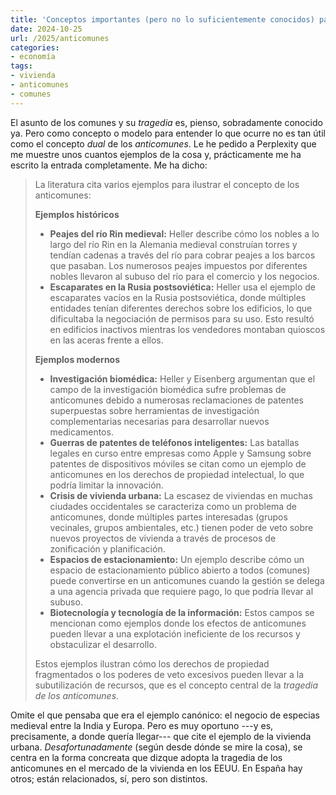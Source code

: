 ```yaml
---
title: 'Conceptos importantes (pero no lo suficientemente conocidos) para entender lo que ocurre hoy: los anticomunes'
date: 2024-10-25
url: /2025/anticomunes
categories:
- economía
tags:
- vivienda
- anticomunes
- comunes
---
```


El asunto de los comunes y su _tragedia_ es, pienso, sobradamente conocido ya. Pero como concepto o modelo para entender lo que ocurre no es tan útil como el concepto _dual_ de los _anticomunes_. Le he pedido a Perplexity que me muestre unos cuantos ejemplos de la cosa y, prácticamente me ha escrito la entrada completamente. Me ha dicho:

> La literatura cita varios ejemplos para ilustrar el concepto de los anticomunes:
>
> **Ejemplos históricos**
> - **Peajes del río Rin medieval:** Heller describe cómo los nobles a lo largo del río Rin en la Alemania medieval construían torres y tendían cadenas a través del río para cobrar peajes a los barcos que pasaban. Los numerosos peajes impuestos por diferentes nobles llevaron al subuso del río para el comercio y los negocios.
> - **Escaparates en la Rusia postsoviética:** Heller usa el ejemplo de escaparates vacíos en la Rusia postsoviética, donde múltiples entidades tenían diferentes derechos sobre los edificios, lo que dificultaba la negociación de permisos para su uso. Esto resultó en edificios inactivos mientras los vendedores montaban quioscos en las aceras frente a ellos.
>
> **Ejemplos modernos**
> - **Investigación biomédica:** Heller y Eisenberg argumentan que el campo de la investigación biomédica sufre problemas de anticomunes debido a numerosas reclamaciones de patentes superpuestas sobre herramientas de investigación complementarias necesarias para desarrollar nuevos medicamentos.
> - **Guerras de patentes de teléfonos inteligentes:** Las batallas legales en curso entre empresas como Apple y Samsung sobre patentes de dispositivos móviles se citan como un ejemplo de anticomunes en los derechos de propiedad intelectual, lo que podría limitar la innovación.
> - **Crisis de vivienda urbana:** La escasez de viviendas en muchas ciudades occidentales se caracteriza como un problema de anticomunes, donde múltiples partes interesadas (grupos vecinales, grupos ambientales, etc.) tienen poder de veto sobre nuevos proyectos de vivienda a través de procesos de zonificación y planificación.
> - **Espacios de estacionamiento:** Un ejemplo describe cómo un espacio de estacionamiento público abierto a todos (comunes) puede convertirse en un anticomunes cuando la gestión se delega a una agencia privada que requiere pago, lo que podría llevar al subuso.
> - **Biotecnología y tecnología de la información:** Estos campos se mencionan como ejemplos donde los efectos de anticomunes pueden llevar a una explotación ineficiente de los recursos y obstaculizar el desarrollo.
>
> Estos ejemplos ilustran cómo los derechos de propiedad fragmentados o los poderes de veto excesivos pueden llevar a la subutilización de recursos, que es el concepto central de la _tragedia de los anticomunes_.

Omite el que pensaba que era el ejemplo canónico: el negocio de especias medieval entre la India y Europa. Pero es muy oportuno ---y es, precisamente, a donde quería llegar--- que cite el ejemplo de la vivienda urbana. _Desafortunadamente_ (según desde dónde se mire la cosa), se centra en la forma concreata que dizque adopta la tragedia de los anticomunes en el mercado de la vivienda en los EEUU. En España hay otros; están relacionados, sí, pero son distintos.

